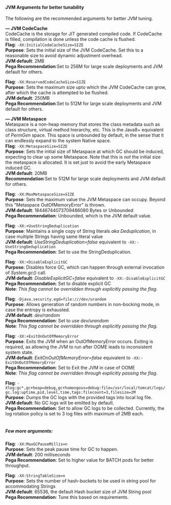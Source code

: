 #### JVM Arguments for better tunability
The following are the recommended arguments for better JVM tuning.

**— JVM CodeCache**<br>
CodeCache is the storage for JIT generated compiled code. If CodeCache is filled, compilation is done unless the code cache is flushed. <br>
**Flag**: `-XX:InitialCodeCacheSize=SIZE` <br>
**Purpose**: Sets the initial size of the JVM CodeCache. Set this to a reasonable size to avoid dynamic adjustment overhead.<br>
**JVM default**: 2MB <br>
**Pega Recommendation**:Set to 256M for large scale deployments and JVM default for others.

**Flag**: `-XX:ReservedCodeCacheSize=SIZE` <br>
**Purpose**: Sets the maximum size upto which the JVM CodeCache can grow, after which the cache is attempted to be flushed. <br>
**JVM default**: 250MB<br>
**Pega Recommendation**:Set to 512M for large scale deployments and JVM default for others.<br> 

**— JVM Metaspace** <br>
Metaspace is a non-heap memory that stores the class metadata such as class structure, virtual method hierarchy, etc. 
This is the Java8+ equivalent of *PermGen* space. This space is unbounded by default, in the sense that it can endlessly expand to the system Native space.<br>
**Flag**: `-XX:MetaspaceSize=SIZE` <br>
**Purpose**: Sets the initial size of Metaspace at which GC should be induced, expecting to clear up some Metaspace.
 Note that this is *not* the initial size the metaspace is allocated. It is set just to avoid the early Metaspace induced GC.<br>
 **JVM default**: 20MB <br>
**Recommendation**:Set to 512M for large scale deployments and JVM default for others.<br> 

**Flag**: `-XX:MaxMetaspaceSize=SIZE` <br>
**Purpose**: Sets the maximum value the JVM Metaspace can occupy. Beyond this "Metaspace OutOfMemoryError" is thrown.<br>
**JVM default**: 18446744073709486080 Bytes or Unbounded <br>
**Pega Recommendation**: Unbounded, which is the JVM default value.<br>

**Flag**: `-XX:+UseStringDeduplication` <br>
**Purpose**: Maintains a single copy of String literals *aka Deduplication*, in case multiple Strings having same literal value<br>
**JVM default**: *UseStringDeduplication=false* equivalent to `-XX:-UseStringDeduplication`<br>
**Pega Recommendation**: Set to use the StringDeduplication.<br>

**Flag**: `-XX:+DisableExplicitGC` <br>
**Purpose**: Disables force GC, which can happen through external invocation of *System.gc()* call.<br>
**JVM default**: *DisableExplicitGC=false* equivalent to `-XX:-DisableExplicitGC`<br>
**Pega Recommendation**: Set to disable explicit GC<br>
**Note**: *This flag cannot be overridden through explicitly passing the flag*.

**Flag**: `-Djava.security.egd=file:///dev/urandom` <br>
**Purpose**: Allows generation of random numbers in non-bocking mode, in case the entropy is exhausted.<br>
**JVM default**: *dev/random*<br>
**Pega Recommendation**: Set to use *dev/urandom* <br>
**Note**: *This flag cannot be overridden through explicitly passing the flag*.

**Flag**: `-XX:+ExitOnOutOfMemoryError` <br>
**Purpose**: Exits the JVM when an OutOfMemoryError occurs. Exiting is required, as allowing the JVM to run after OOME leads to inconsistent system state.<br>
**JVM default**: *ExitOnOutOfMemoryError=false* equivalent to `-XX:-ExitOnOutOfMemoryError`<br>
**Pega Recommendation**: Set to Exit the JVM in case of OOME <br>
**Note**: *This flag cannot be overridden through explicitly passing the flag*.

**Flag**: `-Xlog:gc*,gc+heap=debug,gc+humongous=debug:file=/usr/local/tomcat/logs/gc.log:uptime,pid,level,time,tags:filecount=3,filesize=2M` <br>
**Purpose**: Dumps the GC logs with the provided tags into local log file. <br>
**JVM default**: No GC logs will be emitted by default.<br>
**Pega Recommendation**: Set to allow GC logs to be collected. Currently, the log rotation policy is set to 3 log files with maximum of 2MB each.<br>
<br>
##### Few more arguments:
**Flag**: `-XX:MaxGCPauseMillis=n`<br>
**Purpose**: Sets the peak pause time for GC to happen.<br>
**JVM default**: 200 milliseconds<br>
**Pega Recommendation**: Set to higher value for BATCH pods for better throughput.
<br>

**Flag**: `-XX:StringTableSize=n`<br>
**Purpose**: Sets the number of hash-buckets to be used in string pool for accommodating Strings<br>
**JVM default**: 65536, the default Hash bucket size of JVM String pool <br>
**Pega Recommendation**: Tune this based on requirements.<br>







